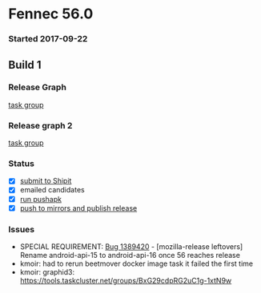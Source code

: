 # Fennec 56.0

### Started 2017-09-22

## Build 1


### Release Graph
[task group](https://tools.taskcluster.net/push-inspector/#/QCO_x9Y-TOWvesWE31fGfg)

### Release graph 2
[task group](https://tools.taskcluster.net/push-inspector/#/bGgCXow6QfK1M_FD9gss7g)

### Status
- [x] [submit to Shipit](https://wiki.mozilla.org/Release:Release_Automation_on_Mercurial:Starting_a_Release#Submit_to_Ship_It)
- [x] emailed candidates
- [x] [run pushapk](https://github.com/mozilla/releasewarrior/blob/master/how-tos/fennec-temp-relpro.md#run-pushapk-manually)
- [x] [push to mirrors and publish release](https://github.com/mozilla/releasewarrior/blob/master/how-tos/fennec-temp-relpro.md#steps-after-qa-signed-off)

### Issues
- SPECIAL REQUIREMENT: [Bug 1389420](https://bugzilla.mozilla.org/show_bug.cgi?id=1389420) - [mozilla-release leftovers] Rename android-api-15 to android-api-16 once 56 reaches release
- kmoir: had to rerun beetmover docker image task it failed the first time
- kmoir: graphid3: https://tools.taskcluster.net/groups/BxG29cdpRG2uC1g-1xtN9w

